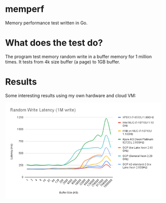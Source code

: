 # memperf
Memory performance test written in Go.

# What does the test do?
The program test memory random write in a buffer memory for 1 million times. It tests from 4k size buffer (a page) to 1GB buffer.

# Results
Some interesting results using my own hardware and cloud VM:

![This is an image](/content/rand_write.png)
